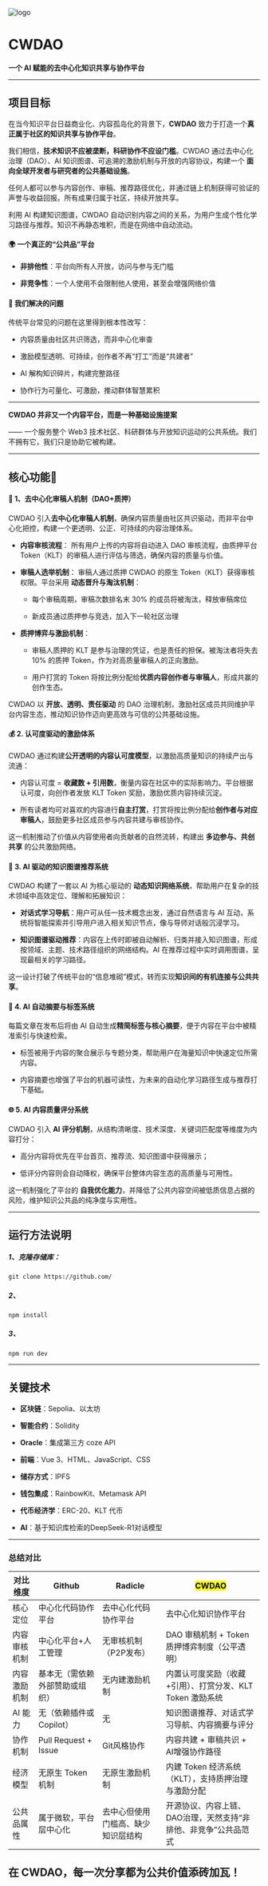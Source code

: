 

![logo](file:///E:/AAA%E5%A4%A7%E5%AD%A6/%E6%AF%94%E8%B5%9B/ETHbeijing/logo.png)

# CWDAO

**一个 AI 赋能的去中心化知识共享与协作平台**

* * *

## 项目目标

在当今知识平台日益商业化、内容孤岛化的背景下，**CWDAO** 致力于打造一个**真正属于社区的知识共享与协作平台**。

我们相信，**技术知识不应被垄断，科研协作不应设门槛**。CWDAO 通过去中心化治理（DAO）、AI 知识图谱、可追溯的激励机制与开放的内容协议，构建一个 **面向全球开发者与研究者的公共基础设施**。

任何人都可以参与内容创作、审稿、推荐路径优化，并通过链上机制获得可验证的声誉与收益回报。所有成果归属于社区，持续开放共享。

利用 AI 构建知识图谱，CWDAO 自动识别内容之间的关系，为用户生成个性化学习路径与推荐。知识不再静态堆积，而是在网络中自动流动。

#### 🌍 一个真正的“公共品”平台

* **非排他性**：平台向所有人开放，访问与参与无门槛

* **非竞争性**：一个人使用不会限制他人使用，甚至会增强网络价值

#### 🚫 我们解决的问题

传统平台常见的问题在这里得到根本性改写：

* 内容质量由社区共识筛选，而非中心化审查

* 激励模型透明、可持续，创作者不再“打工”而是“共建者”

* AI 解构知识碎片，构建完整路径

* 协作行为可量化、可激励，推动群体智慧累积

* * *

**CWDAO 并非又一个内容平台，而是一种基础设施提案** 

—— 一个服务整个 Web3 技术社区、科研群体与开放知识运动的公共系统。我们不拥有它，我们只是协助它被构建。

* * *

## 核心功能🚀

#### **📜 1、去中心化审稿人机制（DAO+质押）**

CWDAO 引入**去中心化审稿人机制**，确保内容质量由社区共识驱动，而非平台中心化把控，构建一个更透明、公正、可持续的内容治理体系。

* **内容审核流程**： 
  所有用户上传的内容将自动进入 DAO 审核流程，由质押平台 Token（KLT）的审稿人进行评估与筛选，确保内容的质量与价值。

* **审稿人选举机制**： 
  审稿人通过质押 CWDAO 的原生 Token（KLT）获得审核权限。平台采用 **动态晋升与淘汰机制**：
  
  * 每个审稿周期，审稿次数排名末 30% 的成员将被淘汰，释放审稿席位
  
  * 新成员通过质押参与竞选，加入下一轮社区治理

* **质押博弈与激励机制**：
  
  * 审稿人质押的 KLT 是参与治理的凭证，也是责任的担保。被淘汰者将失去 10% 的质押 Token，作为对高质量审稿人的正向激励。
  
  * 用户打赏的 Token 将按比例分配给**优质内容创作者与审稿人**，形成共赢的创作生态。

CWDAO 以 **开放、透明、责任驱动** 的 DAO 治理机制，激励社区成员共同维护平台内容生态，推动知识协作迈向更高效与可信的公共基础设施。

#### **💰 2. 认可度驱动的激励体系**

CWDAO 通过构建**公开透明的内容认可度模型**，以激励高质量知识的持续产出与流通：

* 内容认可度 = **收藏数 + 引用数**，衡量内容在社区中的实际影响力。平台根据认可度，向创作者发放 KLT Token 奖励，激励优质内容持续沉淀。

* 所有读者均可对喜欢的内容进行**自主打赏**，打赏将按比例分配给**创作者与对应审稿人**，鼓励更多社区成员参与内容共建与审核协作。

这一机制推动了价值从内容使用者向贡献者的自然流转，构建出 **多边参与、共创共享** 的公共激励网络。 

#### **🤖 3. AI 驱动的知识图谱推荐系统**

CWDAO 构建了一套以 AI 为核心驱动的 **动态知识网络系统**，帮助用户在复杂的技术领域中高效定位、理解和拓展知识：

* **对话式学习导航**：用户可从任一技术概念出发，通过自然语言与 AI 互动，系统将智能探索并引导用户进入相关知识节点，像与导师对话般沉浸学习。

* **知识图谱驱动推荐**：内容在上传时即被自动解析、归类并接入知识图谱，形成按领域、主题、技术路径组织的网络结构。AI 在推荐过程中实时调用图谱，呈现最相关的学习路径。

这一设计打破了传统平台的“信息堆砌”模式，转而实现**知识间的有机连接与公共共享**。 

#### **📝 4. AI 自动摘要与标签系统**

每篇文章在发布后将由 AI 自动生成**精简标签与核心摘要**，便于内容在平台中被精准索引与快速检索。

* 标签被用于内容的聚合展示与专题分类，帮助用户在海量知识中快速定位所需内容。

* 内容摘要也增强了平台的机器可读性，为未来的自动化学习路径生成与推荐打下基础。 

#### **🌐 5. AI 内容质量评分系统**

CWDAO 引入 **AI 评分机制**，从结构清晰度、技术深度、关键词匹配度等维度为内容打分：

* 高分内容将优先在平台首页、推荐流、知识图谱中获得展示；

* 低评分内容则会自动降权，确保平台整体内容生态的高质量与可用性。

这一机制强化了平台的 **自我优化能力**，并降低了公共内容空间被低质信息占据的风险，维护知识公共品的纯净度与实用性。

* * *

## 运行方法说明

##### 1、**克隆存储库：**

    git clone https://github.com/

##### 2、

    npm install

##### 3、

    npm run dev

****

## 关键技术

* **区块链**：Sepolia、以太坊

* **智能合约**：Solidity

* **Oracle**：集成第三方 coze API

* **前端**：Vue 3、HTML、JavaScript、CSS

* **储存方式**：IPFS

* **钱包集成**：RainbowKit、Metamask API

* **代币经济学**：ERC-20、KLT 代币 

* **AI**：基于知识库检索的DeepSeek-R1对话模型

* * *

### **总结对比**

| 对比维度   | Github               | Radicle           | <mark>CWDAO</mark>                 |
| ------ | -------------------- | ----------------- | ---------------------------------- |
| 核心定位   | 中心化代码协作平台            | 去中心化代码协作平台        | 去中心化知识协作平台                         |
| 内容审核机制 | 中心化平台+人工管理           | 无审核机制（P2P发布）      | DAO 审稿机制 + Token 质押博弈制度（公平透明）      |
| 内容激励机制 | 基本无（需依赖外部赞助或组织）      | 无内建激励机制           | 内置认可度奖励（收藏+引用）、打赏分发、KLT Token 激励系统 |
| AI 能力  | 无（依赖插件或Copilot）      | 无                 | 知识图谱推荐、对话式学习导航、内容摘要与评分             |
| 协作机制   | Pull Request + Issue | Git风格协作           | 内容共建 + 审稿共识 + AI增强协作路径             |
| 经济模型   | 无原生 Token 机制         | 无原生激励机制           | 内建 Token 经济系统（KLT），支持质押治理与激励分配     |
| 公共品属性  | 属于微软，平台层中心化          | 去中心但使用门槛高、缺少知识层结构 | 开源协议、内容上链、DAO治理，天然支持“非排他、非竞争”公共品范式 |

## 在 CWDAO，每一次分享都为公共价值添砖加瓦！


